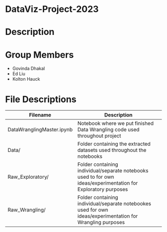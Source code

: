 # DataViz-Project-2023

# Description

# Group Members
* Govinda Dhakal
* Ed Liu
* Kolton Hauck

# File Descriptions

| Filename | Description |
| -------- | ----------- |
| DataWranglingMaster.ipynb | Notebook where we put finished Data Wrangling code used throughout project |
| Data/ | Folder containing the extracted datasets used throughout the notebooks |
| Raw_Exploratory/ | Folder containing individual/separate notebooks used to for own ideas/experimentation for Exploratory purposes |
| Raw_Wrangling/ | Folder containing individual/separate notebookes used for own ideas/experimentation for Wrangling purposes |